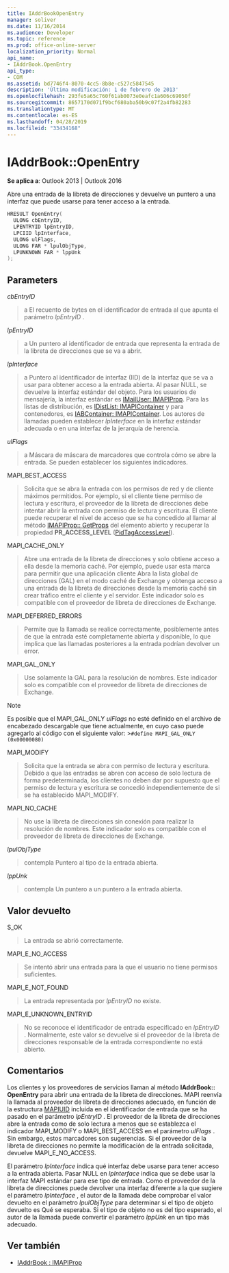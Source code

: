 ```yaml
---
title: IAddrBookOpenEntry
manager: soliver
ms.date: 11/16/2014
ms.audience: Developer
ms.topic: reference
ms.prod: office-online-server
localization_priority: Normal
api_name:
- IAddrBook.OpenEntry
api_type:
- COM
ms.assetid: bd7746f4-8070-4cc5-8b8e-c527c5847545
description: 'Última modificación: 1 de febrero de 2013'
ms.openlocfilehash: 293fe5a65c760f61ab0073e0eafc1a606c69050f
ms.sourcegitcommit: 8657170d071f9bcf680aba50b9c07f2a4fb82283
ms.translationtype: MT
ms.contentlocale: es-ES
ms.lasthandoff: 04/28/2019
ms.locfileid: "33434168"
---
```

# <a name="iaddrbookopenentry"></a>IAddrBook::OpenEntry

**Se aplica a**: Outlook 2013 | Outlook 2016 
  
Abre una entrada de la libreta de direcciones y devuelve un puntero a una interfaz que puede usarse para tener acceso a la entrada.
  
```cpp
HRESULT OpenEntry(
  ULONG cbEntryID,
  LPENTRYID lpEntryID,
  LPCIID lpInterface,
  ULONG ulFlags,
  ULONG FAR * lpulObjType,
  LPUNKNOWN FAR * lppUnk
);
```

## <a name="parameters"></a>Parameters

_cbEntryID_
  
> a El recuento de bytes en el identificador de entrada al que apunta el parámetro _lpEntryID_ . 
    
_lpEntryID_
  
> a Un puntero al identificador de entrada que representa la entrada de la libreta de direcciones que se va a abrir.
    
_lpInterface_
  
> a Puntero al identificador de interfaz (IID) de la interfaz que se va a usar para obtener acceso a la entrada abierta. Al pasar NULL, se devuelve la interfaz estándar del objeto. Para los usuarios de mensajería, la interfaz estándar es [IMailUser: IMAPIProp](imailuserimapiprop.md). Para las listas de distribución, es [IDistList: IMAPIContainer](idistlistimapicontainer.md) y para contenedores, es [IABContainer: IMAPIContainer](iabcontainerimapicontainer.md). Los autores de llamadas pueden establecer _lpInterface_ en la interfaz estándar adecuada o en una interfaz de la jerarquía de herencia. 
    
_ulFlags_
  
> a Máscara de máscara de marcadores que controla cómo se abre la entrada. Se pueden establecer los siguientes indicadores.
    
MAPI_BEST_ACCESS 
  
> Solicita que se abra la entrada con los permisos de red y de cliente máximos permitidos. Por ejemplo, si el cliente tiene permiso de lectura y escritura, el proveedor de la libreta de direcciones debe intentar abrir la entrada con permiso de lectura y escritura. El cliente puede recuperar el nivel de acceso que se ha concedido al llamar al método [IMAPIProp:: GetProps](imapiprop-getprops.md) del elemento abierto y recuperar la propiedad **PR_ACCESS_LEVEL** ([PidTagAccessLevel](pidtagaccesslevel-canonical-property.md)).
    
MAPI_CACHE_ONLY
  
> Abre una entrada de la libreta de direcciones y solo obtiene acceso a ella desde la memoria caché. Por ejemplo, puede usar esta marca para permitir que una aplicación cliente Abra la lista global de direcciones (GAL) en el modo caché de Exchange y obtenga acceso a una entrada de la libreta de direcciones desde la memoria caché sin crear tráfico entre el cliente y el servidor. Este indicador solo es compatible con el proveedor de libreta de direcciones de Exchange.
    
MAPI_DEFERRED_ERRORS 
  
> Permite que la llamada se realice correctamente, posiblemente antes de que la entrada esté completamente abierta y disponible, lo que implica que las llamadas posteriores a la entrada podrían devolver un error.
    
MAPI_GAL_ONLY
  
> Use solamente la GAL para la resolución de nombres. Este indicador solo es compatible con el proveedor de libreta de direcciones de Exchange.
    
  > [!NOTE]
  > Es posible que el MAPI_GAL_ONLY _ulFlags_ no esté definido en el archivo de encabezado descargable que tiene actualmente, en cuyo caso puede agregarlo al código con el siguiente valor: >`#define MAPI_GAL_ONLY (0x00000080)`
  
MAPI_MODIFY 
  
> Solicita que la entrada se abra con permiso de lectura y escritura. Debido a que las entradas se abren con acceso de solo lectura de forma predeterminada, los clientes no deben dar por supuesto que el permiso de lectura y escritura se concedió independientemente de si se ha establecido MAPI_MODIFY.
    
MAPI_NO_CACHE
  
> No use la libreta de direcciones sin conexión para realizar la resolución de nombres. Este indicador solo es compatible con el proveedor de libreta de direcciones de Exchange.
    
_lpulObjType_
  
> contempla Puntero al tipo de la entrada abierta.
    
_lppUnk_
  
> contempla Un puntero a un puntero a la entrada abierta.
    
## <a name="return-value"></a>Valor devuelto

S_OK 
  
> La entrada se abrió correctamente.
    
MAPI_E_NO_ACCESS 
  
> Se intentó abrir una entrada para la que el usuario no tiene permisos suficientes.
    
MAPI_E_NOT_FOUND 
  
> La entrada representada por _lpEntryID_ no existe. 
    
MAPI_E_UNKNOWN_ENTRYID 
  
> No se reconoce el identificador de entrada especificado en _lpEntryID_ . Normalmente, este valor se devuelve si el proveedor de la libreta de direcciones responsable de la entrada correspondiente no está abierto. 
    
## <a name="remarks"></a>Comentarios

Los clientes y los proveedores de servicios llaman al método **IAddrBook:: OpenEntry** para abrir una entrada de la libreta de direcciones. MAPI reenvía la llamada al proveedor de libreta de direcciones adecuado, en función de la estructura [MAPIUID](mapiuid.md) incluida en el identificador de entrada que se ha pasado en el parámetro _lpEntryID_ . El proveedor de la libreta de direcciones abre la entrada como de solo lectura a menos que se establezca el indicador MAPI_MODIFY o MAPI_BEST_ACCESS en el parámetro _ulFlags_ . Sin embargo, estos marcadores son sugerencias. Si el proveedor de la libreta de direcciones no permite la modificación de la entrada solicitada, devuelve MAPI_E_NO_ACCESS. 
  
El parámetro _lpInterface_ indica qué interfaz debe usarse para tener acceso a la entrada abierta. Pasar NULL en _lpInterface_ indica que se debe usar la interfaz MAPI estándar para ese tipo de entrada. Como el proveedor de la libreta de direcciones puede devolver una interfaz diferente a la que sugiere el parámetro _lpInterface_ , el autor de la llamada debe comprobar el valor devuelto en el parámetro _lpulObjType_ para determinar si el tipo de objeto devuelto es Qué se esperaba. Si el tipo de objeto no es del tipo esperado, el autor de la llamada puede convertir el parámetro _lppUnk_ en un tipo más adecuado. 
  
## <a name="see-also"></a>Ver también

- [IAddrBook : IMAPIProp](iaddrbookimapiprop.md)

